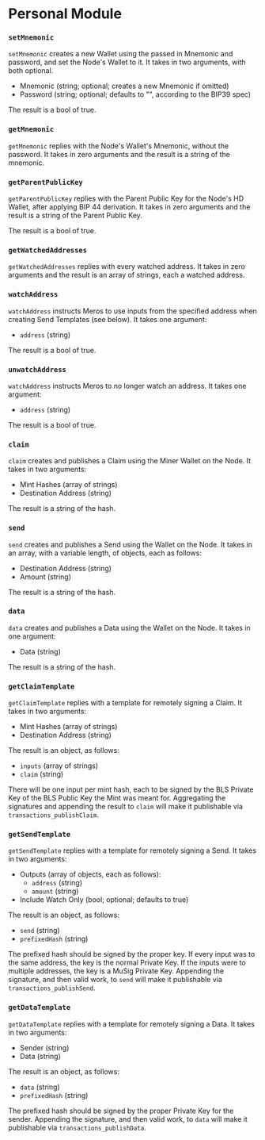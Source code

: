 # Personal Module

### `setMnemonic`

`setMnemonic` creates a new Wallet using the passed in Mnemonic and password, and set the Node's Wallet to it. It takes in two arguments, with both optional.
- Mnemonic (string; optional; creates a new Mnemonic if omitted)
- Password (string; optional; defaults to "", according to the BIP39 spec)

The result is a bool of true.

### `getMnemonic`

`getMnemonic` replies with the Node's Wallet's Mnemonic, without the password. It takes in zero arguments and the result is a string of the mnemonic.

### `getParentPublicKey`

`getParentPublicKey` replies with the Parent Public Key for the Node's HD Wallet, after applying BIP 44 derivation. It takes in zero arguments and the result is a string of the Parent Public Key.

The result is a bool of true.

### `getWatchedAddresses`

`getWatchedAddresses` replies with every watched address. It takes in zero arguments and the result is an array of strings, each a watched address.

### `watchAddress`

`watchAddress` instructs Meros to use inputs from the specified address when creating Send Templates (see below). It takes one argument:
- `address` (string)

The result is a bool of true.

### `unwatchAddress`

`watchAddress` instructs Meros to no longer watch an address. It takes one argument:
- `address` (string)

The result is a bool of true.

### `claim`

`claim` creates and publishes a Claim using the Miner Wallet on the Node. It takes in two arguments:
- Mint Hashes (array of strings)
- Destination Address (string)

The result is a string of the hash.

### `send`

`send` creates and publishes a Send using the Wallet on the Node. It takes in an array, with a variable length, of objects, each as follows:
- Destination Address (string)
- Amount (string)

The result is a string of the hash.

### `data`

`data` creates and publishes a Data using the Wallet on the Node. It takes in one argument:
- Data (string)

The result is a string of the hash.

### `getClaimTemplate`

`getClaimTemplate` replies with a template for remotely signing a Claim. It takes in two arguments:
- Mint Hashes (array of strings)
- Destination Address (string)

The result is an object, as follows:
- `inputs` (array of strings)
- `claim` (string)

There will be one input per mint hash, each to be signed by the BLS Private Key of the BLS Public Key the Mint was meant for. Aggregating the signatures and appending the result to `claim` will make it publishable via `transactions_publishClaim`.

### `getSendTemplate`

`getSendTemplate` replies with a template for remotely signing a Send. It takes in two arguments:
- Outputs (array of objects, each as follows):
    - `address` (string)
    - `amount` (string)
- Include Watch Only (bool; optional; defaults to true)

The result is an object, as follows:
- `send`  (string)
- `prefixedHash` (string)

The prefixed hash should be signed by the proper key. If every input was to the same address, the key is the normal Private Key. If the inputs were to multiple addresses, the key is a MuSig Private Key. Appending the signature, and then valid work, to `send` will make it publishable via `transactions_publishSend`.

### `getDataTemplate`

`getDataTemplate` replies with a template for remotely signing a Data. It takes in two arguments:
- Sender (string)
- Data (string)

The result is an object, as follows:
- `data`  (string)
- `prefixedHash` (string)

The prefixed hash should be signed by the proper Private Key for the sender. Appending the signature, and then valid work, to `data` will make it publishable via `transactions_publishData`.
